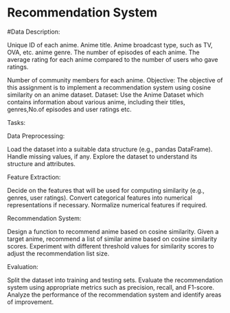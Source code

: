 # Recommendation System

#Data Description:

Unique ID of each anime.
Anime title.
Anime broadcast type, such as TV, OVA, etc.
anime genre.
The number of episodes of each anime.
The average rating for each anime compared to the number of users who gave ratings.


Number of community members for each anime.
Objective:
The objective of this assignment is to implement a recommendation system using cosine similarity on an anime dataset. 
Dataset:
Use the Anime Dataset which contains information about various anime, including their titles, genres,No.of episodes and user ratings etc.

Tasks:

Data Preprocessing:

Load the dataset into a suitable data structure (e.g., pandas DataFrame).
Handle missing values, if any.
Explore the dataset to understand its structure and attributes.

Feature Extraction:

Decide on the features that will be used for computing similarity (e.g., genres, user ratings).
Convert categorical features into numerical representations if necessary.
Normalize numerical features if required.

Recommendation System:

Design a function to recommend anime based on cosine similarity.
Given a target anime, recommend a list of similar anime based on cosine similarity scores.
Experiment with different threshold values for similarity scores to adjust the recommendation list size.

Evaluation:

Split the dataset into training and testing sets.
Evaluate the recommendation system using appropriate metrics such as precision, recall, and F1-score.
Analyze the performance of the recommendation system and identify areas of improvement.
